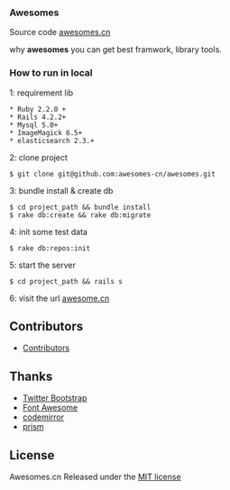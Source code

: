 ### Awesomes

Source code  [awesomes.cn](http://www.awesomes.cn)

why **awesomes** you can get best framwork, library tools.

### How to run in local 

1: requirement lib

	* Ruby 2.2.0 +
	* Rails 4.2.2+
	* Mysql 5.0+
	* ImageMagick 6.5+
	* elasticsearch 2.3.+

2: clone project

```
$ git clone git@github.com:awesomes-cn/awesomes.git

```

3: bundle install & create db

```
$ cd project_path && bundle install 
$ rake db:create && rake db:migrate

```
4: init some test data

```
$ rake db:repos:init

```

5: start the server

```
$ cd project_path && rails s

```

6: visit the url [awesome.cn](http://localhost:3000)


## Contributors

* [Contributors](https://github.com/awesomes-cn/awesomes/graphs/contributors)

## Thanks

* [Twitter Bootstrap](https://twitter.github.com/bootstrap)
* [Font Awesome](http://fortawesome.github.io/Font-Awesome/icons/)
* [codemirror](https://github.com/codemirror/CodeMirror)
* [prism](https://github.com/PrismJS/prism)

## License

 Awesomes.cn Released under the [MIT license](http://www.opensource.org/licenses/MIT)
